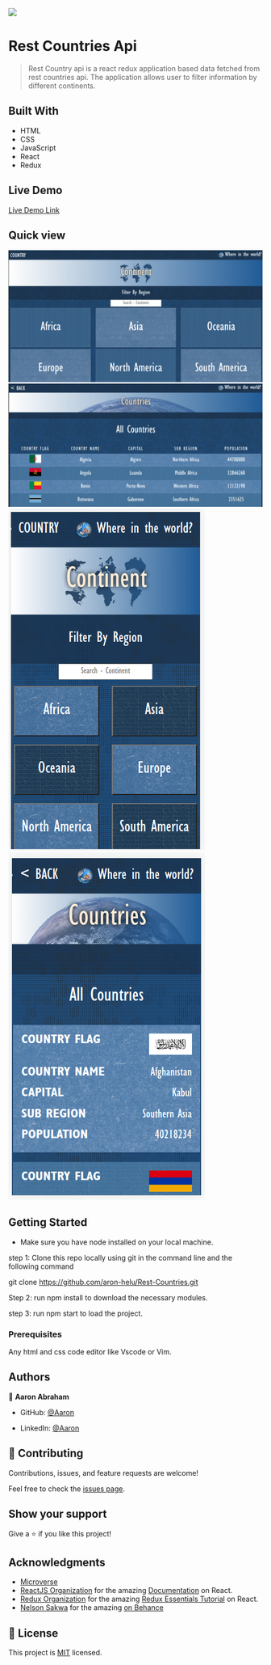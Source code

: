 ![](https://img.shields.io/badge/Microverse-blueviolet)

# Rest Countries Api

> Rest Country api is a react redux application based data fetched from rest countries api. The application allows user to filter information by different continents.

## Built With

- HTML
- CSS
- JavaScript
- React
- Redux

## Live Demo

[Live Demo Link](https://631b59aa07415c168cf6fcc0--polite-griffin-2be7d6.netlify.app/)

## Quick view

<img src="./src/image/oie_xRvBhsssrb3w.png" alt="quick-view-img">

<img src="./src/image/oie_EcrXk8GEYxoy.png" alt="quick-view-img">

<img src="./src/image/oie_9VMCLAHQoq1k.png" alt="quick-view-img">

<img src="./src/image/oie_zfSHI4nsMPz2.png" alt="quick-view-img">

## Getting Started
- Make sure you have node installed on your local machine.

step 1: Clone this repo locally using git in the command line and the following command

git clone https://github.com/aron-helu/Rest-Countries.git

Step 2: run npm install to download the necessary modules.

step 3: run npm start to load the project.

### Prerequisites

Any html and css code editor like Vscode or Vim.

## Authors

👤 **Aaron Abraham**

- GitHub: [@Aaron](https://github.com/aron-helu)

- LinkedIn: [@Aaron](https://www.linkedin.com/in/aron-abraham-90a4321b0/)

## 🤝 Contributing

Contributions, issues, and feature requests are welcome!

Feel free to check the [issues page](../../issues/).

## Show your support

Give a ⭐️ if you like this project!

## Acknowledgments

- [Microverse](https://www.microverse.org/go?gclid=Cj0KCQjwyOuYBhCGARIsAIdGQRONnNmf5hcDufHpehQFsgtsW3CaTjdlZl7Fa_rIDK1cyyEz4MRY754aAg_REALw_wcB/)
- [ReactJS Organization](https://reactjs.org/) for the amazing [Documentation](https://reactjs.org/docs/getting-started.html/) on React.
- [Redux Organization](https://redux.js.org/) for the amazing [Redux Essentials Tutorial](https://redux.js.org/tutorials/essentials/part-1-overview-concepts/) on React.
- [Nelson Sakwa](https://www.behance.net/sakwadesignstudio/) for the amazing [on Behance](https://www.behance.net/gallery/31579789/Ballhead-App-(Free-PSDs)/)
## 📝 License

This project is [MIT](./MIT.md) licensed.